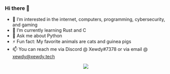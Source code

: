 ### Hi there 👋

- 👀 I’m interested in the internet, computers, programming, cybersecurity, and gaming
- 🌱 I’m currently learning Rust and C
- 💬 Ask me about Python
- ⚡ Fun fact: My favorite animals are cats and guinea pigs
- 📫 You can reach me via Discord @ Xewdy#7378 or via email @ xewdy@xewdy.tech

<div align="center">
  <a href="https://github.com/Xewdy444">
    <img src="https://github-readme-stats.vercel.app/api?username=Xewdy444&show_icons=true&theme=transparent"/>
  </a>
</div>
